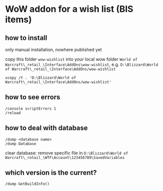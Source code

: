 # WoW addon for a wish list (BIS items)

## how to install

only manual installation, nowhere published yet

copy this folder `wow-wishlist` into your local wow folder `World of Warcraft\_retail_\Interface\AddOns\wow-wishlist`, e.g. `D:\Blizzard\World of Warcraft\_retail_\Interface\AddOns/wow-wishlist`

```shell
xcopy /Y . 'D:\Blizzard\World of Warcraft\_retail_\Interface\AddOns/wow-wishlist'
```

## how to see errors

```
/console scriptErrors 1
/reload
```

## how to deal with database

```
/dump <database name>
/dump Database
```

clear database: remove specific file in `D:\Blizzard\World of Warcraft\_retail_\WTF\Account\123456789\SavedVariables`

## which version is the current?

```
/dump GetBuildInfo()
```
